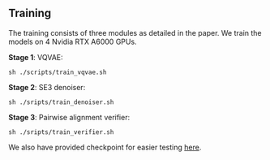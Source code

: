 ## Training

The training consists of three modules as detailed in the paper. We train the models on 4 Nvidia RTX A6000 GPUs. 

**Stage 1**: VQVAE:
```
sh ./scripts/train_vqvae.sh
```

**Stage 2**: SE3 denoiser:
```
sh ./sripts/train_denoiser.sh
```

**Stage 3**: Pairwise alignment verifier:
```
sh ./sripts/train_verifier.sh
```

We also have provided checkpoint for easier testing [here]().